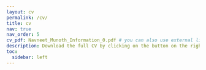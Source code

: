 ```yaml
---
layout: cv
permalink: /cv/
title: cv
nav: true
nav_order: 5
cv_pdf: Navneet_Munoth_Information_0.pdf # you can also use external links here
description: Download the full CV by clicking on the button on the right.
toc:
  sidebar: left
---
```

